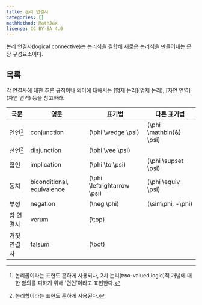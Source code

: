 ```yaml
---
title: 논리 연결사
categories: []
mathMethod: MathJax
license: CC BY-SA 4.0
---
```


논리 연결사(logical connective)는 논리식을 결합해 새로운 논리식을 만들어내는 문장 구성요소이다.

## 목록
각 연결사에 대한 추론 규칙이나 의미에 대해서는 [명제 논리](명제 논리), [자연 연역](자연 연역) 등을 참고하라.

| 국문        | 영문                       | 표기법                        | 다른 표기법                |
--------------|----------------------------|-------------------------------|----------------------------|
| 연언[^1]    | conjunction                | \(\phi \wedge \psi\)          | \(\phi \mathbin{\&} \psi\) |
| 선언[^2]    | disjunction                | \(\phi \vee \psi\)            |                            |
| 함언        | implication                | \(\phi \to \psi\)             | \(\phi \supset \psi\)      |
| 동치        | biconditional, equivalence | \(\phi \leftrightarrow \psi\) | \(\phi \equiv \psi\)       |
| 부정        | negation                   | \(\neg \phi\)                 | \(\sim\phi, -\phi\)        |
| 참 연결사   | verum                      | \(\top\)                      |                            |
| 거짓 연결사 | falsum                     | \(\bot\)                      |                            |

[^1]: 논리곱이라는 표현도 흔하게 사용되나, 2치 논리(two-valued logic)적 개념에 대한 함의를 피하기 위해 '연언'이라고 표현한다.
[^2]: 논리합이라는 표현도 흔하게 사용된다.
